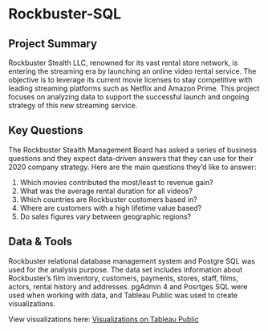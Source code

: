 # Rockbuster-SQL
## Project Summary
Rockbuster Stealth LLC, renowned for its vast rental store network, is entering the streaming era by launching an online video rental service. The objective is to leverage its current movie licenses to stay competitive with leading streaming platforms such as Netflix and Amazon Prime. This project focuses on analyzing data to support the successful launch and ongoing strategy of this new streaming service.
## Key Questions
The Rockbuster Stealth Management Board has asked a series of business questions and they expect data-driven answers that they can use for their 2020 company strategy. Here are the main questions they’d like to answer:

1. Which movies contributed the most/least to revenue gain?
2. What was the average rental duration for all videos?
3. Which countries are Rockbuster customers based in?
4. Where are customers with a high lifetime value based?
5. Do sales figures vary between geographic regions?
## Data & Tools
Rockbuster relational database management system and Postgre SQL was used for the analysis purpose. The data set includes information about Rockbuster’s film inventory, customers, payments, stores, staff, films, actors, rental history and addresses. pgAdmin 4 and Posrtges SQL were used when working with data, and Tableau Public was used to create visualizations.

View visualizations here: [Visualizations on Tableau Public](https://public.tableau.com/views/Top10CountriesRockbuster/Map?:language=en-US&:sid=&:redirect=auth&:display_count=n&:origin=viz_share_link)
